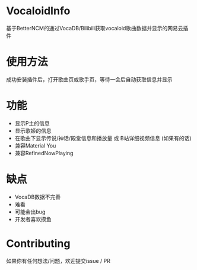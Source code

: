 # VocaloidInfo
基于BetterNCM的通过VocaDB/Bilibili获取vocaloid歌曲数据并显示的网易云插件

# 使用方法
成功安装插件后，打开歌曲页或歌手页，等待一会后自动获取信息并显示

# 功能
- 显示P主的信息
- 显示歌姬的信息
- 在歌曲下显示传说/神话/殿堂信息和播放量 或 B站详细视频信息 (如果有的话)
- 兼容Material You
- 兼容RefinedNowPlaying

# 缺点
- VocaDB数据不完善
- 难看
- 可能会出bug
- 开发者喜欢摸鱼

# Contributing
如果你有任何想法/问题，欢迎提交issue / PR


